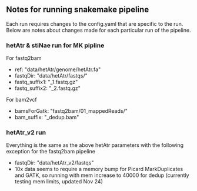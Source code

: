 ## Notes for running snakemake pipeline ##

Each run requires changes to the config.yaml that are specific to the run. Below are notes about changes made for each particular run of the pipeline. 

### hetAtr & stiNae run for MK pipline ###
For fastq2bam
- ref: "data/hetAtr/genome/hetAtr.fa"
- fastqDir: "data/hetAtr/fastqs/" 
- fastq_suffix1: "_1.fastq.gz"
- fastq_suffix2: "_2.fastq.gz"

For bam2vcf
- bamsForGatk: "fastq2bam/01_mappedReads/"
- bam_suffix: "_dedup.bam"

### hetAtr_v2 run ###
Everything is the same as the above hetAtr parameters with the following exception for the fastq2bam pipeline
- fastqDir: "data/hetAtr_v2/fastqs" 
- 10x data seems to require a memory bump for Picard MarkDuplicates and GATK, so running with mem increase to 40000 for dedup (currently testing mem limits, updated Nov 24)
